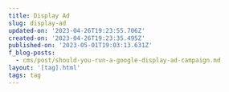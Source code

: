 ```yaml
---
title: Display Ad
slug: display-ad
updated-on: '2023-04-26T19:23:55.706Z'
created-on: '2023-04-26T19:23:35.495Z'
published-on: '2023-05-01T19:03:13.631Z'
f_blog-posts:
  - cms/post/should-you-run-a-google-display-ad-campaign.md
layout: '[tag].html'
tags: tag
---
```



